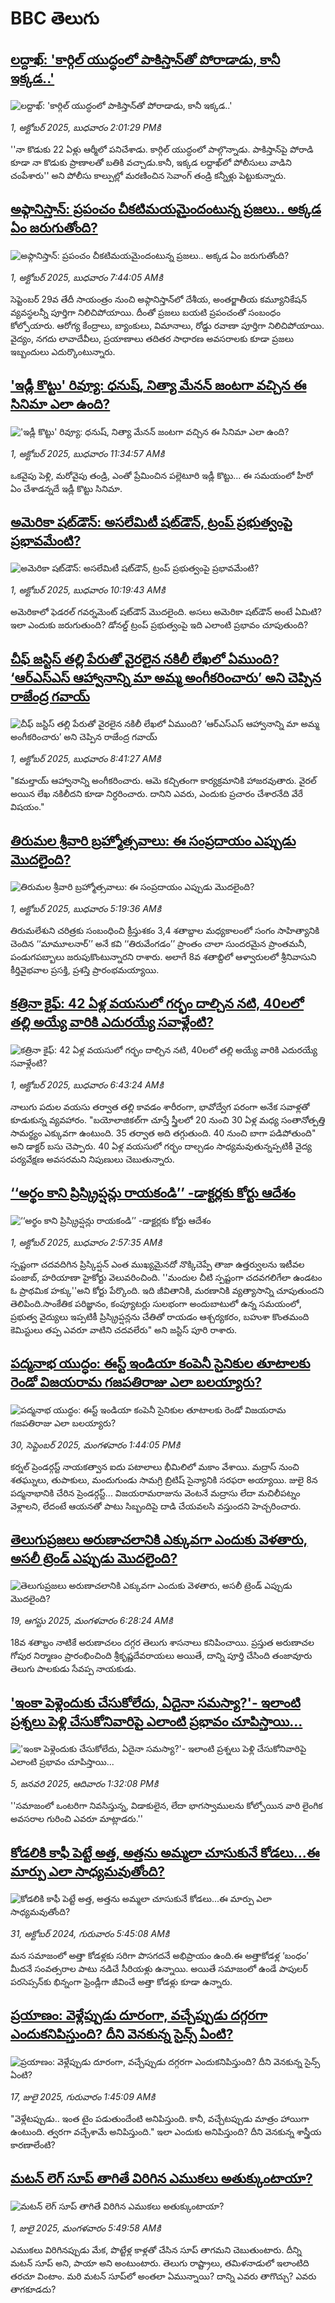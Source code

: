 # BBC తెలుగు## [లద్దాఖ్: 'కార్గిల్‌ యుద్ధంలో పాకిస్తాన్‌తో పోరాడాడు, కానీ ఇక్కడ..' ](https://www.bbc.com/telugu/articles/c3dr2pg8ry3o?at_medium=RSS&at_campaign=rss?at_campaign=githubrss)![లద్దాఖ్: 'కార్గిల్‌ యుద్ధంలో పాకిస్తాన్‌తో పోరాడాడు, కానీ ఇక్కడ..' ](https://ichef.bbci.co.uk/ace/ws/240/cpsprodpb/5f5e/live/1bff9a40-9ec4-11f0-928c-71dbb8619e94.jpg)_1, అక్టోబర్ 2025, బుధవారం 2:01:29 PMకి_''నా కొడుకు 22 ఏళ్లు ఆర్మీలో పనిచేశాడు. కార్గిల్ యుద్ధంలో పాల్గొన్నాడు. పాకిస్తాన్‌పై పోరాడి కూడా నా కొడుకు ప్రాణాలతో బతికి వచ్చాడు.కానీ, ఇక్కడ లద్దాఖ్‌లో పోలీసులు వాడిని చంపేశారు'' అని పోలీసు కాల్పుల్లో మరణించిన సెవాంగ్ తండ్రి కన్నీళ్లు పెట్టుకున్నారు.## [అఫ్గానిస్తాన్: ప్రపంచం చీకటిమయమైందంటున్న ప్రజలు.. అక్కడ ఏం జరుగుతోంది?](https://www.bbc.com/telugu/articles/c8ex879p8p1o?at_medium=RSS&at_campaign=rss?at_campaign=githubrss)![అఫ్గానిస్తాన్: ప్రపంచం చీకటిమయమైందంటున్న ప్రజలు.. అక్కడ ఏం జరుగుతోంది?](https://ichef.bbci.co.uk/ace/ws/240/cpsprodpb/b6a8/live/3c07c620-9e9a-11f0-9f70-63cdd409bfce.jpg)_1, అక్టోబర్ 2025, బుధవారం 7:44:05 AMకి_సెప్టెంబర్ 29వ తేదీ సాయంత్రం నుంచి అఫ్గానిస్తాన్‌లో దేశీయ, అంతర్జాతీయ  కమ్యూనికేషన్‌ వ్యవస్థలన్నీ పూర్తిగా నిలిచిపోయాయి. దీంతో ప్రజలు బయటి ప్రపంచంతో సంబంధం కోల్పోయారు. ఆరోగ్య కేంద్రాలు, బ్యాంకులు, విమానాలు, రోడ్డు రవాణా పూర్తిగా నిలిచిపోయాయి. వైద్యం, నగదు లావాదేవీలు, ప్రయాణాలు తదితర సాధారణ అవసరాలకు కూడా ప్రజలు ఇబ్బందులు ఎదుర్కొంటున్నారు.## ['ఇడ్లీ కొట్టు' రివ్యూ: ధనుష్, నిత్యా మేనన్ జంటగా వచ్చిన ఈ సినిమా ఎలా ఉంది?](https://www.bbc.com/telugu/articles/c62l6g40j1go?at_medium=RSS&at_campaign=rss?at_campaign=githubrss)!['ఇడ్లీ కొట్టు' రివ్యూ: ధనుష్, నిత్యా మేనన్ జంటగా వచ్చిన ఈ సినిమా ఎలా ఉంది?](https://ichef.bbci.co.uk/ace/standard/240/cpsprodpb/35af/live/2b40b080-9ebe-11f0-928c-71dbb8619e94.jpg)_1, అక్టోబర్ 2025, బుధవారం 11:34:57 AMకి_ఒక‌వైపు పెళ్లి, మరోవైపు తండ్రి, ఎంతో ప్రేమించిన ప‌ల్లెటూరి ఇడ్లీ కొట్టు... ఈ సమయంలో హీరో ఏం చేశాడన్నదే ఇడ్లీ కొట్టు సినిమా.## [అమెరికా షట్‌డౌన్: అసలేమిటీ షట్‌డౌన్, ట్రంప్ ప్రభుత్వంపై ప్రభావమేంటి?](https://www.bbc.com/telugu/articles/cz0821vx0g2o?at_medium=RSS&at_campaign=rss?at_campaign=githubrss)![అమెరికా షట్‌డౌన్: అసలేమిటీ షట్‌డౌన్, ట్రంప్ ప్రభుత్వంపై ప్రభావమేంటి?](https://ichef.bbci.co.uk/ace/ws/240/cpsprodpb/9297/live/0b13b900-9eb0-11f0-9d1f-e7d83132d3ab.png)_1, అక్టోబర్ 2025, బుధవారం 10:19:43 AMకి_అమెరికాలో ఫెడరల్ గవర్నమెంట్ షట్‌డౌన్ మొదలైంది. అసలు అమెరికా షట్‌డౌన్ అంటే ఏమిటి? ఇలా ఎందుకు జరుగుతుంది? డోనల్డ్ ట్రంప్ ప్రభుత్వంపై ఇది ఎలాంటి ప్రభావం చూపుతుంది?## [చీఫ్ జస్టిస్ తల్లి పేరుతో వైరలైన నకిలీ లేఖలో ఏముంది?  ‘ఆర్ఎస్ఎస్ ఆహ్వానాన్ని మా అమ్మ అంగీకరించారు’ అని చెప్పిన రాజేంద్ర గవాయ్ ](https://www.bbc.com/telugu/articles/c75q9dgw14no?at_medium=RSS&at_campaign=rss?at_campaign=githubrss)![చీఫ్ జస్టిస్ తల్లి పేరుతో వైరలైన నకిలీ లేఖలో ఏముంది?  ‘ఆర్ఎస్ఎస్ ఆహ్వానాన్ని మా అమ్మ అంగీకరించారు’ అని చెప్పిన రాజేంద్ర గవాయ్ ](https://ichef.bbci.co.uk/ace/ws/240/cpsprodpb/d369/live/d1adc4a0-9e94-11f0-9f70-63cdd409bfce.png)_1, అక్టోబర్ 2025, బుధవారం 8:41:27 AMకి_"కమల్తాయ్ ఆహ్వానాన్ని అంగీకరించారు. ఆమె కచ్చితంగా కార్యక్రమానికి హాజరవుతారు. వైరల్ అయిన లేఖ నకిలీదని కూడా నిర్ధరించారు. దానిని ఎవరు, ఎందుకు ప్రచారం చేశారనేది వేరే విషయం."## [తిరుమల శ్రీవారి బ్రహ్మోత్సవాలు: ఈ సంప్రదాయం ఎప్పుడు మొదలైంది?](https://www.bbc.com/telugu/articles/c5ykwnk08dzo?at_medium=RSS&at_campaign=rss?at_campaign=githubrss)![తిరుమల శ్రీవారి బ్రహ్మోత్సవాలు: ఈ సంప్రదాయం ఎప్పుడు మొదలైంది?](https://ichef.bbci.co.uk/ace/ws/240/cpsprodpb/a61b/live/31b0f610-9e18-11f0-b741-177e3e2c2fc7.jpg)_1, అక్టోబర్ 2025, బుధవారం 5:19:36 AMకి_తిరుమలేశుని చరిత్రకు సంబంధించి క్రీస్తుశకం 3,4 శతాబ్దాల మధ్యకాలంలో సంగం సాహిత్యానికి చెందిన  ‘‘మామూలనార్’’ అనే కవి ‘‘తిరువేంగడం’’ ప్రాంతం చాలా సుందరమైన ప్రాంతమనీ, పండుగపబ్బాలు జరుపుకొంటున్నారని రాశారు.  అలాగే 8వ శతాబ్దిలో ఆళ్వారులలో శ్రీనివాసుని కీర్తివైభవాల ప్రసక్తి, ప్రశస్తి ప్రారంభమయ్యాయి.## [కత్రినా కైఫ్: 42 ఏళ్ల వయసులో గర్భం దాల్చిన నటి, 40లలో తల్లి అయ్యే వారికి ఎదురయ్యే సవాళ్లేంటి?](https://www.bbc.com/telugu/articles/c5yq7dzy0n7o?at_medium=RSS&at_campaign=rss?at_campaign=githubrss)![కత్రినా కైఫ్: 42 ఏళ్ల వయసులో గర్భం దాల్చిన నటి, 40లలో తల్లి అయ్యే వారికి ఎదురయ్యే సవాళ్లేంటి?](https://ichef.bbci.co.uk/ace/ws/240/cpsprodpb/5894/live/f6b27570-9dfe-11f0-928c-71dbb8619e94.png)_1, అక్టోబర్ 2025, బుధవారం 6:43:24 AMకి_నాలుగు పదుల వయసు తర్వాత తల్లి కావడం  శారీరంగా, భావోద్వేగ పరంగా అనేక సవాళ్లతో కూడుకున్న వ్యవహారం. "బయోలాజికల్‌గా చూస్తే స్త్రీలలో 20 నుంచి 30 ఏళ్ల మధ్య సంతానోత్పత్తి సామర్థ్యం ఎక్కువగా ఉంటుంది. 35 తర్వాత అది తగ్గుతుంది. 40 నుంచి బాగా పడిపోతుంది" అని డాక్టర్ బసు చెప్పారు. 40 ఏళ్ల వయసులో గర్భం దాల్చడం సాధ్యమవుతున్నప్పటికీ  వైద్య పర్యవేక్షణ అవసరమని నిపుణులు చెబుతున్నారు.## [‘‘అర్థం కాని ప్రిస్క్రిప్షన్లు రాయకండి’’ -డాక్టర్లకు కోర్టు ఆదేశం ](https://www.bbc.com/telugu/articles/cwyn2eeevevo?at_medium=RSS&at_campaign=rss?at_campaign=githubrss)![‘‘అర్థం కాని ప్రిస్క్రిప్షన్లు రాయకండి’’ -డాక్టర్లకు కోర్టు ఆదేశం ](https://ichef.bbci.co.uk/ace/ws/240/cpsprodpb/e5f8/live/0b86fdc0-9e6f-11f0-b47f-314d0ef5cd38.jpg)_1, అక్టోబర్ 2025, బుధవారం 2:57:35 AMకి_స్పష్టంగా చదవదిగిన  ప్రిస్కిప్షన్ ఎంత ముఖ్యమైనదో నొక్కిచెప్పే తాజా ఉత్తర్వులను ఇటీవల పంజాబ్, హరియాణా హైకోర్టు వెలువరించింది. 
''మందుల చీటి స్పష్టంగా చదవగలిగేలా ఉండటం ఓ ప్రాథమిక హక్కు''అని కోర్టు పేర్కొంది. ఇది జీవితానికి, మరణానికి వ్యత్యాసాన్ని చూపుతుందని తెలిపింది.సాంకేతిక పరిజ్ఞానం, కంప్యూటర్లు సులభంగా అందుబాటులో ఉన్న సమయంలో, ప్రభుత్వ వైద్యులు ఇప్పటికీ  ప్రిస్క్రిప్షన్లను చేతితో రాయడం ఆశ్చర్యకరం, బహుశా కొంతమంది కెమిస్టులు తప్ప ఎవరూ వాటిని చదవలేరు" అని జస్టిస్ పూరి రాశారు.## [పద్మనాభ యుద్ధం: ఈస్ట్ ఇండియా కంపెనీ సైనికుల తూటాలకు రెండో విజయరామ గజపతిరాజు ఎలా బలయ్యారు?](https://www.bbc.com/telugu/articles/c3w53j25pl2o?at_medium=RSS&at_campaign=rss?at_campaign=githubrss)![పద్మనాభ యుద్ధం: ఈస్ట్ ఇండియా కంపెనీ సైనికుల తూటాలకు రెండో విజయరామ గజపతిరాజు ఎలా బలయ్యారు?](https://ichef.bbci.co.uk/ace/ws/240/cpsprodpb/5a60/live/81a02c10-9dfd-11f0-928c-71dbb8619e94.png)_30, సెప్టెంబర్ 2025, మంగళవారం 1:44:05 PMకి_కర్నల్ ప్రెండర్గస్ట్ నాయకత్వాన ఐదు పటాలాలు భీమిలిలో మకాం వేశాయి. మద్రాస్ నుంచి శతఘ్నులు, తుపాకులు, మందుగుండు సామగ్రి బ్రిటిష్ సైన్యానికి సరఫరా అయ్యాయి.
జులై 8న పద్మనాభానికి చేరిన ప్రెండర్గస్ట్... విజయరామరాజును వెంటనే మద్రాసు లేదా మచిలీపట్నం వెళ్లాలని, లేదంటే ఆయనతో పాటు సిబ్బందిపై దాడి చేయవలసి వస్తుందని హెచ్చరించారు.## [తెలుగుప్రజలు అరుణాచలానికి ఎక్కువగా ఎందుకు వెళతారు, అసలీ ట్రెండ్ ఎప్పుడు మొదలైంది? ](https://www.bbc.com/telugu/articles/c8jp32zrzxpo?at_medium=RSS&at_campaign=rss?at_campaign=githubrss)![తెలుగుప్రజలు అరుణాచలానికి ఎక్కువగా ఎందుకు వెళతారు, అసలీ ట్రెండ్ ఎప్పుడు మొదలైంది? ](https://ichef.bbci.co.uk/ace/ws/240/cpsprodpb/cf2d/live/01932bf0-7d85-11f0-98a0-956f61945264.jpg)_19, ఆగస్టు 2025, మంగళవారం 6:28:24 AMకి_18వ శతాబ్దం నాటికే అరుణాచలం దగ్గర తెలుగు శాసనాలు కనిపించాయి. ప్రస్తుత అరుణాచల గోపుర నిర్మాణం ప్రారంభించింది శ్రీకృష్ణదేవరాయలు అయితే, దాన్ని పూర్తి చేసింది తంజావూరు తెలుగు పాలకుడు సేవప్ప నాయకుడు.## ['ఇంకా పెళ్లెందుకు చేసుకోలేదు, ఏదైనా సమస్యా?'- ఇలాంటి ప్రశ్నలు పెళ్లి చేసుకోనివారిపై ఎలాంటి ప్రభావం చూపిస్తాయి... ](https://www.bbc.com/telugu/articles/cgq1w3lz7yyo?at_medium=RSS&at_campaign=rss?at_campaign=githubrss)!['ఇంకా పెళ్లెందుకు చేసుకోలేదు, ఏదైనా సమస్యా?'- ఇలాంటి ప్రశ్నలు పెళ్లి చేసుకోనివారిపై ఎలాంటి ప్రభావం చూపిస్తాయి... ](https://ichef.bbci.co.uk/ace/ws/240/cpsprodpb/f6de/live/72c94a60-cb3e-11ef-87df-d575b9a434a4.jpg)_5, జనవరి 2025, ఆదివారం 1:32:08 PMకి_''సమాజంలో ఒంటరిగా నివసిస్తున్న, విడాకులైన, లేదా భాగస్వాములను కోల్పోయిన వారి లైంగిక అవసరాల గురించి ఎవరూ మాట్లాడరు.''## [కోడలికి కాఫీ పెట్టే అత్త, అత్తను అమ్మలా చూసుకునే కోడలు...ఈ మార్పు ఎలా సాధ్యమవుతోంది?](https://www.bbc.com/telugu/articles/c1l41zl8el2o?at_medium=RSS&at_campaign=rss?at_campaign=githubrss)![కోడలికి కాఫీ పెట్టే అత్త, అత్తను అమ్మలా చూసుకునే కోడలు...ఈ మార్పు ఎలా సాధ్యమవుతోంది?](https://ichef.bbci.co.uk/ace/ws/240/cpsprodpb/2b61/live/9176a6d0-8b0e-11ef-a81b-b1eda9741da3.jpg)_31, అక్టోబర్ 2024, గురువారం 5:45:08 AMకి_మన సమాజంలో అత్తా కోడళ్లకు సరిగా పొసగదనే అభిప్రాయం ఉంది.ఈ అత్తాకోడళ్ల ‘బంధం’ మీదనే సంవత్సరాల పాటు నడిచే సీరియళ్లు ఉన్నాయి. అయితే సమాజంలో ఉండే పాపులర్ పరసెప్సన్‌కు భిన్నంగా ఫ్రెండ్లీగా జీవించే అత్తా కోడళ్లు కూడా ఉన్నారు.## [ప్రయాణం: వెళ్లేప్పుడు దూరంగా, వచ్చేప్పుడు దగ్గరగా ఎందుకనిపిస్తుంది? దీని వెనకున్న సైన్స్ ఏంటి?](https://www.bbc.com/telugu/articles/c0l4y727n1jo?at_medium=RSS&at_campaign=rss?at_campaign=githubrss)![ప్రయాణం: వెళ్లేప్పుడు దూరంగా, వచ్చేప్పుడు దగ్గరగా ఎందుకనిపిస్తుంది? దీని వెనకున్న సైన్స్ ఏంటి?](https://ichef.bbci.co.uk/ace/ws/240/cpsprodpb/054c/live/6957c010-62b0-11f0-8e78-11023c48a856.png)_17, జులై 2025, గురువారం 1:45:09 AMకి_"వెళ్లేటప్పుడు.. ఇంత టైం పడుతుందేంటి అనిపిస్తుంది. కానీ, వచ్చేటప్పుడు మాత్రం హాయిగా ఉంటుంది. త్వరగా వచ్చేశామే అనిపిస్తుంది." ఇలా ఎందుకు అనిపిస్తుంది? దీని వెనకున్న శాస్త్రీయ కారణాలేంటి?## [మటన్ లెగ్ సూప్ తాగితే విరిగిన ఎముకలు అతుక్కుంటాయా?](https://www.bbc.com/telugu/articles/c0l4g92j8kzo?at_medium=RSS&at_campaign=rss?at_campaign=githubrss)![మటన్ లెగ్ సూప్ తాగితే విరిగిన ఎముకలు అతుక్కుంటాయా?](https://ichef.bbci.co.uk/ace/ws/240/cpsprodpb/b31e/live/cce532c0-6d41-11f0-9462-bb509dc78127.jpg)_1, జులై 2025, మంగళవారం 5:49:58 AMకి_ఎముకలు విరిగినప్పుడు మేక, పొట్టేళ్ల కాళ్లతో చేసిన సూప్ తాగమని చెబుతుంటారు. దీన్ని మటన్ సూప్ అని, పాయా అని అంటుంటారు. తెలుగు రాష్ట్రాలు, తమిళనాడులో ఇలాంటిది తరచూ వింటాం. మరి మటన్ సూప్‌లో అంతలా ఏమున్నాయి? దాన్ని ఎవరు తాగొచ్చు? ఎవరు తాగకూడదు?